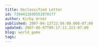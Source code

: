 ```yaml
---
title: Declassified Letter
id: 7394411030551870177
author: Kirby Urner
published: 2007-04-13T22:56:00.000-07:00
updated: 2007-06-07T09:17:13.323-07:00
blog: world_game
tags: 
---
```


